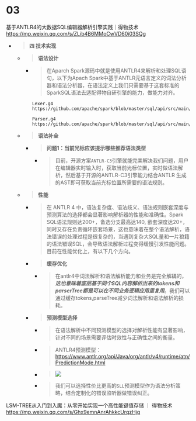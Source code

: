 
# 03

基于ANTLR4的大数据SQL编辑器解析引擎实践｜得物技术 https://mp.weixin.qq.com/s/ZLib4B6MMoCwVD60i03SQg
- > **四 技术实现**
  * > **语法设计**
    + > 在Aparch Spark源码中就是使用ANTLR4来解析和处理SQL语句，以下为Apach Spark中基于ANTLR元语言定义的词法分析器和语法分析器，在语法定义上我们只需要基于这套标准的SparkSQL语法去适配得物自研引擎的能力，做能力对齐。
      ```console
      Lexer.g4
      https://github.com/apache/spark/blob/master/sql/api/src/main/antlr4/org/apache/spark/sql/catalyst/parser/SqlBaseLexer.g4

      Parser.g4
      https://github.com/apache/spark/blob/master/sql/api/src/main/antlr4/org/apache/spark/sql/catalyst/parser/SqlBaseParser.g4
      ```
  * > **语法补全**
    + > **问题1：当前光标应该提示哪些推荐语法类型**
      - > 目前，开源方案`ANTLR-C3`引擎就能完美解决我们问题，用户在编辑器实时输入时，获取当前光标位置，实时做语法解析，然后基于开源的ANTLR-C3引擎能力结合ANTLR 生成的AST即可获取当前光标位置所需要的语法规则。
  * > **性能**
    + > 在 ANTLR 4 中，语法复杂度、语法歧义、语法规则嵌套深度与预测算法的选择都会显著影响解析器的性能和准确性。Spark SQL语法规则达200+，备选分支最高达140, 嵌套深度达20+，同时又存在负责循环嵌套场景，这也意味着在整个语法解析，语法错误的处理过程是很复杂的，当遇到复杂大SQL量和一片狼籍的语法错误SQL，会导致语法解析过程变得缓慢引发性能问题。目前在性能优化上，有以下几个方向。
    + > **缓存优化**
      - > 在antlr4中词法解析和语法解析能力和业务是完全解耦的，***这也意味着底层基于同个SQL内容解析出来的tokens和parserTree都是可以在不同业务逻辑应用里复用***。我们可以通过缓存tokens,parseTree减少词法解析和语法解析的损耗。
    + > **预测模型选择**
      - > 在语法解析中不同预测模型的选择对解析性能有显著影响，针对不同的场景需要评估时效性与正确性之间的衡量。
      - > ANTLR4预测模型： https://www.antlr.org/api/Java/org/antlr/v4/runtime/atn/PredictionMode.html
      - > ![](https://mmbiz.qpic.cn/mmbiz_jpg/AAQtmjCc74D5Bcjc71HaoiaAicLSIgbXXaIUlc3W0tGGcDAiaU2iaczOO2wW23k1eiaD7wgMnJOAXfhkpgcCiaGeUo1A/640)
      - > 我们可以选择性价比更高的`SLL`预测模型作为语法分析策略，结合定制化的错误监听器做错误纠正。

LSM-TREE从入门到入魔：从零开始实现一个高性能键值存储 ｜ 得物技术 https://mp.weixin.qq.com/s/Ghx9emnAnrAhkkcUrqzHjg
